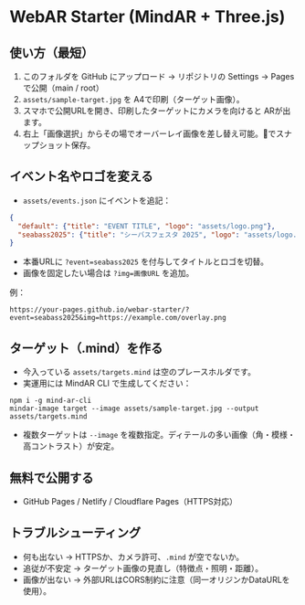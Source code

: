 # WebAR Starter (MindAR + Three.js)

## 使い方（最短）
1. このフォルダを GitHub にアップロード → リポジトリの Settings → Pages で公開（main / root）
2. `assets/sample-target.jpg` を A4で印刷（ターゲット画像）。
3. スマホで公開URLを開き、印刷したターゲットにカメラを向けると ARが出ます。
4. 右上「画像選択」からその場でオーバーレイ画像を差し替え可能。📸でスナップショット保存。

## イベント名やロゴを変える
- `assets/events.json` にイベントを追記：
```json
{
  "default": {"title": "EVENT TITLE", "logo": "assets/logo.png"},
  "seabass2025": {"title": "シーバスフェスタ 2025", "logo": "assets/logo.png"}
}
```
- 本番URLに `?event=seabass2025` を付与してタイトルとロゴを切替。
- 画像を固定したい場合は `?img=画像URL` を追加。

例：
```
https://your-pages.github.io/webar-starter/?event=seabass2025&img=https://example.com/overlay.png
```

## ターゲット（.mind）を作る
- 今入っている `assets/targets.mind` は空のプレースホルダです。
- 実運用には MindAR CLI で生成してください：
```
npm i -g mind-ar-cli
mindar-image target --image assets/sample-target.jpg --output assets/targets.mind
```
- 複数ターゲットは `--image` を複数指定。ディテールの多い画像（角・模様・高コントラスト）が安定。

## 無料で公開する
- GitHub Pages / Netlify / Cloudflare Pages（HTTPS対応）

## トラブルシューティング
- 何も出ない → HTTPSか、カメラ許可、`.mind` が空でないか。
- 追従が不安定 → ターゲット画像の見直し（特徴点・照明・距離）。
- 画像が出ない → 外部URLはCORS制約に注意（同一オリジンかDataURLを使用）。
